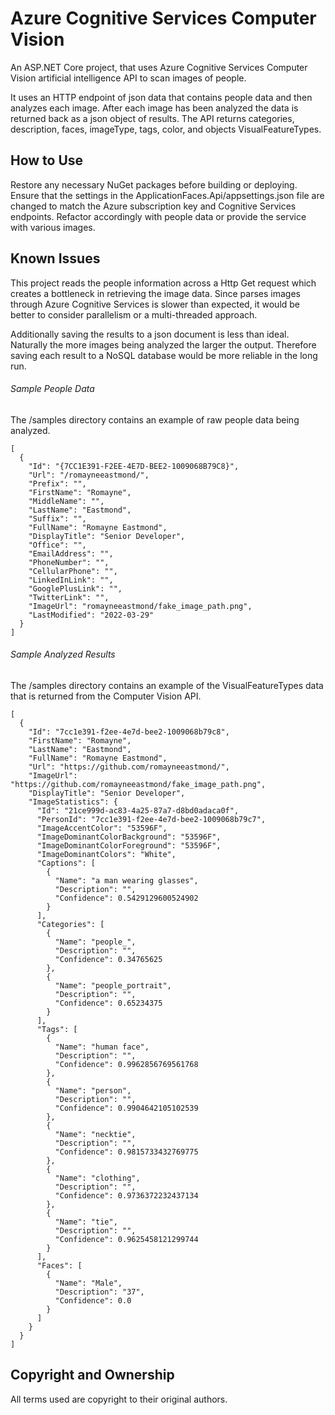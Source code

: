 # Azure Cognitive Services Computer Vision

An ASP.NET Core project, that uses Azure Cognitive Services Computer Vision artificial intelligence API to scan images of people.

It uses an HTTP endpoint of json data that contains people data and then analyzes each image. After each image has been analyzed the data is returned back as a json object of results. The API returns categories, description, faces, imageType, tags, color, and objects VisualFeatureTypes.

## How to Use

Restore any necessary NuGet packages before building or deploying. Ensure that the settings in the ApplicationFaces.Api/appsettings.json file are changed to match the Azure subscription key and Cognitive Services endpoints. Refactor accordingly with people data or provide the service with various images.

## Known Issues

This project reads the people information across a Http Get request which creates a bottleneck in retrieving the image data. Since parses images through Azure Cognitive Services is slower than expected, it would be better to consider parallelism or a multi-threaded approach.

Additionally saving the results to a json document is less than ideal. Naturally the more images being analyzed the larger the output. Therefore saving each result to a NoSQL database would be more reliable in the long run.

###### Sample People Data

The /samples directory contains an example of raw people data being analyzed.

```
[
  {
    "Id": "{7CC1E391-F2EE-4E7D-BEE2-1009068B79C8}",
    "Url": "/romayneeastmond/",
    "Prefix": "",
    "FirstName": "Romayne",
    "MiddleName": "",
    "LastName": "Eastmond",
    "Suffix": "",
    "FullName": "Romayne Eastmond",
    "DisplayTitle": "Senior Developer",
    "Office": "",
    "EmailAddress": "",
    "PhoneNumber": "",
    "CellularPhone": "",
    "LinkedInLink": "",
    "GooglePlusLink": "",
    "TwitterLink": "",
    "ImageUrl": "romayneeastmond/fake_image_path.png",
    "LastModified": "2022-03-29"
  }
]

```

###### Sample Analyzed Results

The /samples directory contains an example of the VisualFeatureTypes data that is returned from the Computer Vision API.

```
[
  {
    "Id": "7cc1e391-f2ee-4e7d-bee2-1009068b79c8",
    "FirstName": "Romayne",
    "LastName": "Eastmond",
    "FullName": "Romayne Eastmond",
    "Url": "https://github.com/romayneeastmond/",
    "ImageUrl": "https://github.com/romayneeastmond/fake_image_path.png",
    "DisplayTitle": "Senior Developer",
    "ImageStatistics": {
      "Id": "21ce999d-ac83-4a25-87a7-d8bd0adaca0f",
      "PersonId": "7cc1e391-f2ee-4e7d-bee2-1009068b79c7",
      "ImageAccentColor": "53596F",
      "ImageDominantColorBackground": "53596F",
      "ImageDominantColorForeground": "53596F",
      "ImageDominantColors": "White",
      "Captions": [
        {
          "Name": "a man wearing glasses",
          "Description": "",
          "Confidence": 0.5429129600524902
        }
      ],
      "Categories": [
        {
          "Name": "people_",
          "Description": "",
          "Confidence": 0.34765625
        },
        {
          "Name": "people_portrait",
          "Description": "",
          "Confidence": 0.65234375
        }
      ],
      "Tags": [
        {
          "Name": "human face",
          "Description": "",
          "Confidence": 0.9962856769561768
        },
        {
          "Name": "person",
          "Description": "",
          "Confidence": 0.9904642105102539
        },
        {
          "Name": "necktie",
          "Description": "",
          "Confidence": 0.9815733432769775
        },
        {
          "Name": "clothing",
          "Description": "",
          "Confidence": 0.9736372232437134
        },
        {
          "Name": "tie",
          "Description": "",
          "Confidence": 0.9625458121299744
        }
      ],
      "Faces": [
        {
          "Name": "Male",
          "Description": "37",
          "Confidence": 0.0
        }
      ]
    }
  }
]
```

## Copyright and Ownership

All terms used are copyright to their original authors.
